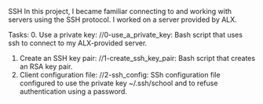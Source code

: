 SSH
In this project, I became familiar connecting to and working with servers using the SSH protocol. I worked on a server provided by ALX.

Tasks:
0. Use a private key:
//0-use_a_private_key: Bash script that uses ssh to connect to my ALX-provided server.
1. Create an SSH key pair:
//1-create_ssh_key_pair: Bash script that creates an RSA key pair.
2. Client configuration file:
//2-ssh_config: SSh configuration file configured to use the private key ~/.ssh/school and to refuse authentication using a password. 
